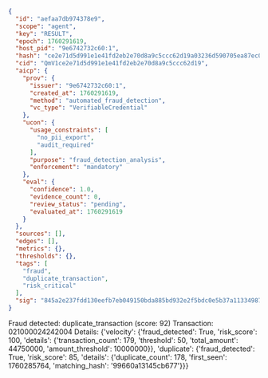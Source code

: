 ```json
{
  "id": "aefaa7db974378e9",
  "scope": "agent",
  "key": "RESULT",
  "epoch": 1760291619,
  "host_pid": "9e6742732c60:1",
  "hash": "ce2e71d5d991e1e41fd2eb2e70d8a9c5ccc62d19a03236d590705ea87ec00d97",
  "cid": "QmV1ce2e71d5d991e1e41fd2eb2e70d8a9c5ccc62d19",
  "aicp": {
    "prov": {
      "issuer": "9e6742732c60:1",
      "created_at": 1760291619,
      "method": "automated_fraud_detection",
      "vc_type": "VerifiableCredential"
    },
    "ucon": {
      "usage_constraints": [
        "no_pii_export",
        "audit_required"
      ],
      "purpose": "fraud_detection_analysis",
      "enforcement": "mandatory"
    },
    "eval": {
      "confidence": 1.0,
      "evidence_count": 0,
      "review_status": "pending",
      "evaluated_at": 1760291619
    }
  },
  "sources": [],
  "edges": [],
  "metrics": {},
  "thresholds": {},
  "tags": [
    "fraud",
    "duplicate_transaction",
    "risk_critical"
  ],
  "sig": "845a2e237fdd130eefb7eb049150bda885bd932e2f5bdc0e5b37a11334987050"
}
```

Fraud detected: duplicate_transaction (score: 92)
Transaction: 021000024242004
Details: {'velocity': {'fraud_detected': True, 'risk_score': 100, 'details': {'transaction_count': 179, 'threshold': 50, 'total_amount': 44750000, 'amount_threshold': 10000000}}, 'duplicate': {'fraud_detected': True, 'risk_score': 85, 'details': {'duplicate_count': 178, 'first_seen': 1760285764, 'matching_hash': '99660a13145cb677'}}}